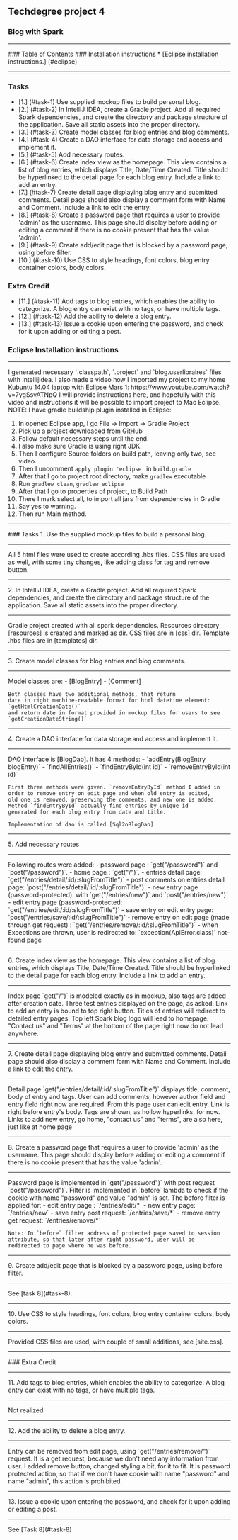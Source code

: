 ## Techdegree project 4
### Blog with Spark
<hr>
### Table of Contents
### Installation instructions
* [Eclipse installation instructions.] (#eclipse)
<hr>

### Tasks
* [1.] (#task-1) Use supplied mockup files to build personal blog.
* [2.] (#task-2) In IntelliJ IDEA, create a Gradle project. Add all 
        required Spark dependencies, and create the directory and package 
        structure of the application. Save all static assets into the 
        proper directory.
* [3.] (#task-3) Create model classes for blog entries and blog 
    comments.
* [4.] (#task-4) Create a DAO interface for data storage and access and 
    implement it.
* [5.] (#task-5) Add necessary routes.
* [6.] (#task-6) Create index view as the homepage. This view contains 
    a list of blog entries, which displays Title, Date/Time Created. 
    Title should be hyperlinked to the detail page for each blog entry. 
    Include a link to add an entry. 
* [7.] (#task-7) Create detail page displaying blog entry and submitted 
    comments. Detail page should also display a comment form with Name 
    and Comment. Include a link to edit the entry.
* [8.] (#task-8) Create a password page that requires a user to 
    provide 'admin' as the username. This page should display before 
    adding or editing a comment if there is no cookie present that has 
    the value 'admin'.
* [9.] (#task-9) Create add/edit page that is blocked by a password 
    page, using before filter.
* [10.] (#task-10) Use CSS to style headings, font colors, blog entry 
    container colors, body colors.
### Extra Credit
* [11.] (#task-11)
    Add tags to blog entries, which enables the ability to categorize. 
    A blog entry can exist with no tags, or have multiple tags.
* [12.] (#task-12)
    Add the ability to delete a blog entry.
* [13.] (#task-13)
    Issue a cookie upon entering the password, and check for it upon 
    adding or editing a post.
 

[resources]:src/main/resources 
[templates]:src/main/resources/templates
[css]:src/main/resources/public/css 
[site.css]:src/main/resources/public/css/site.css 
[BlogEntry]:src/main/java/com/teamtreehouse/blog/model/BlogEntry.java 
[Comment]:src/main/java/com/teamtreehouse/blog/model/Comment.java 
[Date]:src/main/java/com/teamtreehouse/blog/model/Date.java 
[BlogDao]:src/main/java/com/teamtreehouse/blog/dao/BlogDao.java
[Sql2oBlogDao]:src/main/java/com/teamtreehouse/blog/dao/Sql2oBlogDao.java 
[NotFoundException]:src/main/java/com/teamtreehouse/blog/exception/NotFoundException.java 
### Eclipse Installation instructions
<hr> <a id="eclipse"></a>
    I generated necessary `.classpath`, `.project` and 
    `blog.userlibraires`
    files with IntellijIdea. I also made a video how I imported my
    project to my home Kubuntu 14.04 laptop with Eclipse Mars 1:
    https://www.youtube.com/watch?v=7ygSsvATNpQ
    I will provide instructions here, and hopefully with this video
    and instructions it will be possible to import project to Mac 
    Eclipse. NOTE: I have gradle buildship plugin installed in Eclipse: 
    
1.  In opened Eclipse app, I go File -> Import -> Gradle Project
2.  Pick up a project downloaded from GitHub
3.  Follow default necessary steps until the end.
4.  I also make sure Gradle is using right JDK.
5.  Then I configure Source folders on build path, leaving 
    only two, see video.
6.  Then I uncomment `apply plugin 'eclipse'` in `build.gradle`
7.  After that I go to project root directory, make `gradlew` executable
8.  Run `gradlew clean`, `gradlew eclipse`
9.  After that I go to properties of project, to Build Path
10. There I mark select all, to import all jars from dependencies in
    Gradle
11. Say yes to warning.
12. Then run Main method.

<hr>
### Tasks
1.  <a id="task-1"></a>
    Use the supplied mockup files to build a personal blog.
    <hr>
    All 5 html files were used to create according .hbs files. CSS files 
    are used as well, with some tiny changes, like adding class for tag 
    and remove button.
<hr>
2.  <a id="task-2"></a>
    In IntelliJ IDEA, create a Gradle project. Add all required Spark 
    dependencies, and create the directory and package structure of the 
    application. Save all static assets into the proper directory.
    <hr>
    Gradle project created with all spark dependencies. Resources
    directory [resources] is created and marked as dir. 
    CSS files are in [css] dir.
    Template .hbs files are in [templates] dir.
<hr>
3.  <a id="task-3"></a>
    Create model classes for blog entries and blog comments. 
    <hr>
    Model classes are:
    - [BlogEntry]
    - [Comment]
    
    Both classes have two additional methods, that return
    date in right machine-readable format for html datetime element: 
    `getHtmlCreationDate()` 
    and return date in format provided in mockup files for users to see
    `getCreationDateString()`
<hr>
4.  <a id="task-4"></a>
    Create a DAO interface for data storage and access and implement it.
    <hr>
    DAO interface is [BlogDao]. 
    It has 4 methods:
    - `addEntry(BlogEntry blogEntry)`
    - `findAllEntries()`
    - `findEntryById(int id)`
    - `removeEntryById(int id)`
    
    First three methods were given. `removeEntryById` method I added in 
    order to remove entry on edit page and when old entry is edited,
    old one is removed, preserving the comments, and new one is added.
    Method `findEntryById` actually find entries by unique id
    generated for each blog entry from date and title.
    
    Implementation of dao is called [Sql2oBlogDao]. 
<hr>
5.  <a id="task-5"></a> 
    Add necessary routes
    <hr>
    Following routes were added:
    - password page : `get("/password")` and `post("/password")`.
    - home page : `get("/")`.
    - entries detail page: `get("/entries/detail/:id/:slugFromTitle")`
    - post comments on entries detail page: 
        `post("/entries/detail/:id/:slugFromTitle")`
    - new entry page (password-protected): with `get("/entries/new")` 
        and `post("/entries/new")`
    - edit entry page (password-protected: 
    `get("/entries/edit/:id/:slugFromTitle")`
    - save entry on edit entry page: 
        `post("/entries/save/:id/:slugFromTitle")`
    - remove entry on edit page (made through get request) : 
        `get("/entries/remove/:id/:slugFromTitle")`
    - when Exceptions are thrown, user is redirected to: 
        `exception(ApiError.class)` not-found page
<hr>
6.  <a id="task-6"></a>
    Create index view as the homepage. This view contains a list of 
    blog entries, which displays Title, Date/Time Created. Title should 
    be hyperlinked to the detail page for each blog entry. Include a 
    link to add an entry.
    <hr>
    Index page `get("/")` is modeled exactly as in mockup, also tags 
    are added after creation date. Three test entries displayed on the 
    page, as asked. Link to add an entry is bound to top right button. 
    Titles of entries will redirect to detailed entry pages. 
    Top left Spark blog logo will lead to homepage.
    "Contact us" and "Terms" at the bottom of the page right now do not 
    lead anywhere.
<hr>
7. <a id="task-7"></a>
    Create detail page displaying blog entry and submitted comments. 
    Detail page should also display a comment form with Name and 
    Comment. Include a link to edit the entry.
    <hr>
    Detail page `get("/entries/detail/:id/:slugFromTitle")` displays
    title, comment, body of entry and tags. User can add comments, 
    however author field and entry field right now are required. From
    this page user can edit entry. Link is right before entry's body.
    Tags are shown, as hollow hyperlinks, for now. Links to add new
    entry, go home, "contact us" and "terms", are also here, just like 
    at home page
<hr>
8. <a id="task-8"></a>
    Create a password page that requires a user to provide 'admin' 
    as the username. This page should display before adding or 
    editing a comment if there is no cookie present that has the 
    value 'admin'.
    <hr>
    Password page is implemented in `get("/password")` with post
    request `post("/password")`. Filter is implemented in `before` 
    lambda to check if the cookie with name "password" and value 
    "admin" is set. The before filter is applied for:
    - edit entry page : `/entries/edit/*`
    - new entry page: `/entries/new`
    - save entry post request: `/entries/save/*`
    - remove entry get request: `/entries/remove/*`
    
    Note: In `before` filter address of protected page saved to session 
    attribute, so that later after right password, user will be 
    redirected to page where he was before.
<hr>
9.  <a id="task-9"></a>
    Create add/edit page that is blocked by a password page, 
    using before filter.
    <hr>
    See [task 8](#task-8).
<hr>
10. <a id="task-10"></a>
    Use CSS to style headings, font colors, blog entry container 
    colors, body colors.
    <hr>
    Provided CSS files are used, with couple of small additions, see
    [site.css].
<hr>
### Extra Credit
<hr>
11. <a id="task-11"></a>
    Add tags to blog entries, which enables the ability to categorize. 
    A blog entry can exist with no tags, or have multiple tags.
    <hr>
    Not realized
<hr>
12. <a id="task-12"></a>
    Add the ability to delete a blog entry.
    <hr>
    Entry can be removed from edit page, using 
    `get("/entries/remove/")` request. It is a get request, because we
    don't need any information from user. I added remove button, changed
    styling a bit, for it to fit. It is password protected action, so 
    that if we don't have cookie with name "password" and name "admin",
    this action is prohibited.
<hr>
13. <a id="task-13"></a>
    Issue a cookie upon entering the password, and check for it upon 
    adding or editing a post.
    <hr>
    See [Task 8](#task-8)
    
